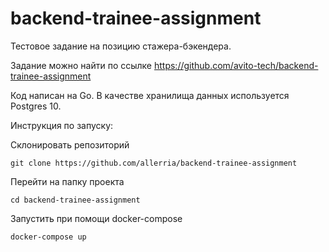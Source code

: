 # backend-trainee-assignment
Тестовое задание на позицию стажера-бэкендера.

Задание можно найти по ссылке https://github.com/avito-tech/backend-trainee-assignment

Код написан на Go. 
В качестве хранилища данных используется Postgres 10.

Инструкция по запуску:

Склонировать репозиторий 
```shell script
git clone https://github.com/allerria/backend-trainee-assignment
```
Перейти на папку проекта 
```shell script
cd backend-trainee-assignment
```
Запустить при помощи docker-compose
```shell script
docker-compose up
```